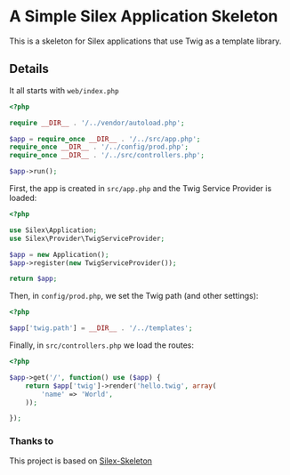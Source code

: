 # A Simple Silex Application Skeleton

This is a skeleton for Silex applications that use Twig as a template library.

## Details

It all starts with `web/index.php`

```php
<?php

require __DIR__ . '/../vendor/autoload.php';

$app = require_once __DIR__ . '/../src/app.php';
require_once __DIR__ . '/../config/prod.php';
require_once __DIR__ . '/../src/controllers.php';

$app->run();
```

First, the app is created in `src/app.php` and the Twig Service Provider is loaded:

```php
<?php

use Silex\Application;
use Silex\Provider\TwigServiceProvider;

$app = new Application();
$app->register(new TwigServiceProvider());

return $app;
```

Then, in `config/prod.php`, we set the Twig path (and other settings):

```php
<?php

$app['twig.path'] = __DIR__ . '/../templates';
```

Finally, in `src/controllers.php` we load the routes:

```php
<?php

$app->get('/', function() use ($app) {
    return $app['twig']->render('hello.twig', array(
        'name' => 'World',
    ));

});
```

### Thanks to

This project is based on [Silex-Skeleton][1]


[1]: https://github.com/silexphp/Silex-Skeleton
